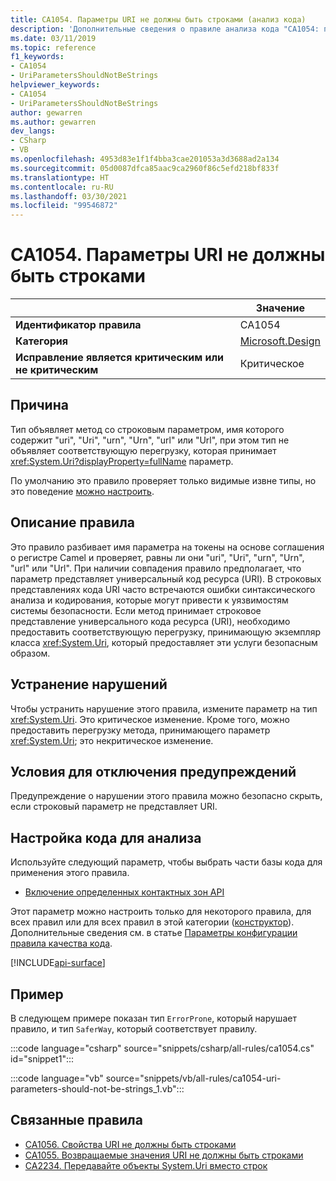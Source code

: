 ```yaml
---
title: CA1054. Параметры URI не должны быть строками (анализ кода)
description: 'Дополнительные сведения о правиле анализа кода "CA1054: параметры URI не должны быть строками"'
ms.date: 03/11/2019
ms.topic: reference
f1_keywords:
- CA1054
- UriParametersShouldNotBeStrings
helpviewer_keywords:
- CA1054
- UriParametersShouldNotBeStrings
author: gewarren
ms.author: gewarren
dev_langs:
- CSharp
- VB
ms.openlocfilehash: 4953d83e1f1f4bba3cae201053a3d3688ad2a134
ms.sourcegitcommit: 05d0087dfca85aac9ca2960f86c5efd218bf833f
ms.translationtype: HT
ms.contentlocale: ru-RU
ms.lasthandoff: 03/30/2021
ms.locfileid: "99546872"
---
```

# <a name="ca1054-uri-parameters-should-not-be-strings"></a>CA1054. Параметры URI не должны быть строками

| | Значение |
|-|-|
| **Идентификатор правила** |CA1054|
| **Категория** |[Microsoft.Design](design-warnings.md)|
| **Исправление является критическим или не критическим** |Критическое|

## <a name="cause"></a>Причина

Тип объявляет метод со строковым параметром, имя которого содержит "uri", "Uri", "urn", "Urn", "url" или "Url", при этом тип не объявляет соответствующую перегрузку, которая принимает <xref:System.Uri?displayProperty=fullName> параметр.

По умолчанию это правило проверяет только видимые извне типы, но это поведение [можно настроить](#configure-code-to-analyze).

## <a name="rule-description"></a>Описание правила

Это правило разбивает имя параметра на токены на основе соглашения о регистре Camel и проверяет, равны ли они "uri", "Uri", "urn", "Urn", "url" или "Url". При наличии совпадения правило предполагает, что параметр представляет универсальный код ресурса (URI). В строковых представлениях кода URI часто встречаются ошибки синтаксического анализа и кодирования, которые могут привести к уязвимостям системы безопасности. Если метод принимает строковое представление универсального кода ресурса (URI), необходимо предоставить соответствующую перегрузку, принимающую экземпляр класса <xref:System.Uri>, который предоставляет эти услуги безопасным образом.

## <a name="how-to-fix-violations"></a>Устранение нарушений

Чтобы устранить нарушение этого правила, измените параметр на тип <xref:System.Uri>. Это критическое изменение. Кроме того, можно предоставить перегрузку метода, принимающего параметр <xref:System.Uri>; это некритическое изменение.

## <a name="when-to-suppress-warnings"></a>Условия для отключения предупреждений

Предупреждение о нарушении этого правила можно безопасно скрыть, если строковый параметр не представляет URI.

## <a name="configure-code-to-analyze"></a>Настройка кода для анализа

Используйте следующий параметр, чтобы выбрать части базы кода для применения этого правила.

- [Включение определенных контактных зон API](#include-specific-api-surfaces)

Этот параметр можно настроить только для некоторого правила, для всех правил или для всех правил в этой категории ([конструктор](design-warnings.md)). Дополнительные сведения см. в статье [Параметры конфигурации правила качества кода](../code-quality-rule-options.md).

[!INCLUDE[api-surface](~/includes/code-analysis/api-surface.md)]

## <a name="example"></a>Пример

В следующем примере показан тип `ErrorProne`, который нарушает правило, и тип `SaferWay`, который соответствует правилу.

:::code language="csharp" source="snippets/csharp/all-rules/ca1054.cs" id="snippet1":::

:::code language="vb" source="snippets/vb/all-rules/ca1054-uri-parameters-should-not-be-strings_1.vb":::

## <a name="related-rules"></a>Связанные правила

- [CA1056. Свойства URI не должны быть строками](ca1056.md)
- [CA1055. Возвращаемые значения URI не должны быть строками](ca1055.md)
- [CA2234. Передавайте объекты System.Uri вместо строк](ca2234.md)

